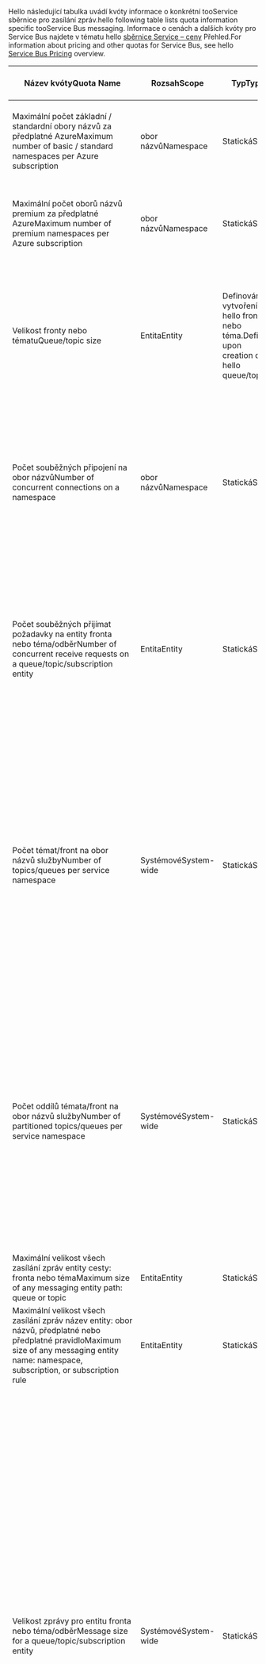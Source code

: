 <span data-ttu-id="cba8a-101">Hello následující tabulka uvádí kvóty informace o konkrétní tooService sběrnice pro zasílání zpráv.</span><span class="sxs-lookup"><span data-stu-id="cba8a-101">hello following table lists quota information specific tooService Bus messaging.</span></span> <span data-ttu-id="cba8a-102">Informace o cenách a dalších kvóty pro Service Bus najdete v tématu hello [sběrnice Service – ceny](https://azure.microsoft.com/pricing/details/service-bus/) Přehled.</span><span class="sxs-lookup"><span data-stu-id="cba8a-102">For information about pricing and other quotas for Service Bus, see hello [Service Bus Pricing](https://azure.microsoft.com/pricing/details/service-bus/) overview.</span></span>

| <span data-ttu-id="cba8a-103">Název kvóty</span><span class="sxs-lookup"><span data-stu-id="cba8a-103">Quota Name</span></span> | <span data-ttu-id="cba8a-104">Rozsah</span><span class="sxs-lookup"><span data-stu-id="cba8a-104">Scope</span></span> | <span data-ttu-id="cba8a-105">Typ</span><span class="sxs-lookup"><span data-stu-id="cba8a-105">Type</span></span> | <span data-ttu-id="cba8a-106">Chování při překročení</span><span class="sxs-lookup"><span data-stu-id="cba8a-106">Behavior when exceeded</span></span> | <span data-ttu-id="cba8a-107">Hodnota</span><span class="sxs-lookup"><span data-stu-id="cba8a-107">Value</span></span> |
| --- | --- | --- | --- | --- |
| <span data-ttu-id="cba8a-108">Maximální počet základní / standardní obory názvů za předplatné Azure</span><span class="sxs-lookup"><span data-stu-id="cba8a-108">Maximum number of basic / standard namespaces per Azure subscription</span></span> |<span data-ttu-id="cba8a-109">obor názvů</span><span class="sxs-lookup"><span data-stu-id="cba8a-109">Namespace</span></span> |<span data-ttu-id="cba8a-110">Statická</span><span class="sxs-lookup"><span data-stu-id="cba8a-110">Static</span></span> |<span data-ttu-id="cba8a-111">Odeslání dalších žádostí o další obory názvů základní / standardní budou odmítnuty portálem hello.</span><span class="sxs-lookup"><span data-stu-id="cba8a-111">Subsequent requests for additional basic / standard namespaces will be rejected by hello portal.</span></span> |<span data-ttu-id="cba8a-112">100</span><span class="sxs-lookup"><span data-stu-id="cba8a-112">100</span></span>|
| <span data-ttu-id="cba8a-113">Maximální počet oborů názvů premium za předplatné Azure</span><span class="sxs-lookup"><span data-stu-id="cba8a-113">Maximum number of premium namespaces per Azure subscription</span></span> |<span data-ttu-id="cba8a-114">obor názvů</span><span class="sxs-lookup"><span data-stu-id="cba8a-114">Namespace</span></span> |<span data-ttu-id="cba8a-115">Statická</span><span class="sxs-lookup"><span data-stu-id="cba8a-115">Static</span></span> |<span data-ttu-id="cba8a-116">Odeslání dalších žádostí o další premium obory názvů budou odmítnuty portálem hello.</span><span class="sxs-lookup"><span data-stu-id="cba8a-116">Subsequent requests for additional premium namespaces will be rejected by hello portal.</span></span> |<span data-ttu-id="cba8a-117">10</span><span class="sxs-lookup"><span data-stu-id="cba8a-117">10</span></span> |
| <span data-ttu-id="cba8a-118">Velikost fronty nebo tématu</span><span class="sxs-lookup"><span data-stu-id="cba8a-118">Queue/topic size</span></span> |<span data-ttu-id="cba8a-119">Entita</span><span class="sxs-lookup"><span data-stu-id="cba8a-119">Entity</span></span> |<span data-ttu-id="cba8a-120">Definován při vytvoření hello fronta nebo téma.</span><span class="sxs-lookup"><span data-stu-id="cba8a-120">Defined upon creation of hello queue/topic.</span></span> |<span data-ttu-id="cba8a-121">Příchozí zprávy budou odmítnuty a dostane výjimku hello volání kódu.</span><span class="sxs-lookup"><span data-stu-id="cba8a-121">Incoming messages will be rejected and an exception will be received by hello calling code.</span></span> |<span data-ttu-id="cba8a-122">1, 2, 3, 4 nebo 5 GB.</span><span class="sxs-lookup"><span data-stu-id="cba8a-122">1, 2, 3, 4 or 5 GB.</span></span><br /><br /><span data-ttu-id="cba8a-123">Pokud [dělení](../articles/service-bus-messaging/service-bus-partitioning.md) je povoleno, fronta nebo téma maximální velikost hello je 80 GB.</span><span class="sxs-lookup"><span data-stu-id="cba8a-123">If [partitioning](../articles/service-bus-messaging/service-bus-partitioning.md) is enabled, hello maximum queue/topic size is 80 GB.</span></span> |
| <span data-ttu-id="cba8a-124">Počet souběžných připojení na obor názvů</span><span class="sxs-lookup"><span data-stu-id="cba8a-124">Number of concurrent connections on a namespace</span></span> |<span data-ttu-id="cba8a-125">obor názvů</span><span class="sxs-lookup"><span data-stu-id="cba8a-125">Namespace</span></span> |<span data-ttu-id="cba8a-126">Statická</span><span class="sxs-lookup"><span data-stu-id="cba8a-126">Static</span></span> |<span data-ttu-id="cba8a-127">Odeslání dalších žádostí o další připojení se odmítne a dostane výjimku hello volání kódu.</span><span class="sxs-lookup"><span data-stu-id="cba8a-127">Subsequent requests for additional connections will be rejected and an exception will be received by hello calling code.</span></span> <span data-ttu-id="cba8a-128">Operace REST není započítávat souběžných připojení TCP.</span><span class="sxs-lookup"><span data-stu-id="cba8a-128">REST operations do not count towards concurrent TCP connections.</span></span> |<span data-ttu-id="cba8a-129">NetMessaging: 1 000</span><span class="sxs-lookup"><span data-stu-id="cba8a-129">NetMessaging: 1,000</span></span><br /><br /><span data-ttu-id="cba8a-130">AMQP: 5 000</span><span class="sxs-lookup"><span data-stu-id="cba8a-130">AMQP: 5,000</span></span> |
| <span data-ttu-id="cba8a-131">Počet souběžných přijímat požadavky na entity fronta nebo téma/odběr</span><span class="sxs-lookup"><span data-stu-id="cba8a-131">Number of concurrent receive requests on a queue/topic/subscription entity</span></span> |<span data-ttu-id="cba8a-132">Entita</span><span class="sxs-lookup"><span data-stu-id="cba8a-132">Entity</span></span> |<span data-ttu-id="cba8a-133">Statická</span><span class="sxs-lookup"><span data-stu-id="cba8a-133">Static</span></span> |<span data-ttu-id="cba8a-134">Přijímat další požadavky budou odmítnuty a dostane výjimku hello volání kódu.</span><span class="sxs-lookup"><span data-stu-id="cba8a-134">Subsequent receive requests will be rejected and an exception will be received by hello calling code.</span></span> <span data-ttu-id="cba8a-135">Tato kvóta se vztahuje toohello kombinaci počet souběžných obdrží operace ve všech předplatných na téma.</span><span class="sxs-lookup"><span data-stu-id="cba8a-135">This quota applies toohello combined number of concurrent receive operations across all subscriptions on a topic.</span></span> |<span data-ttu-id="cba8a-136">5,000</span><span class="sxs-lookup"><span data-stu-id="cba8a-136">5,000</span></span> |
| <span data-ttu-id="cba8a-137">Počet témat/front na obor názvů služby</span><span class="sxs-lookup"><span data-stu-id="cba8a-137">Number of topics/queues per service namespace</span></span> |<span data-ttu-id="cba8a-138">Systémové</span><span class="sxs-lookup"><span data-stu-id="cba8a-138">System-wide</span></span> |<span data-ttu-id="cba8a-139">Statická</span><span class="sxs-lookup"><span data-stu-id="cba8a-139">Static</span></span> |<span data-ttu-id="cba8a-140">Odeslání dalších žádostí o vytvoření nové téma nebo fronty v oboru názvů služby hello budou odmítnuty.</span><span class="sxs-lookup"><span data-stu-id="cba8a-140">Subsequent requests for creation of a new topic or queue on hello service namespace will be rejected.</span></span> <span data-ttu-id="cba8a-141">V důsledku toho, pokud nakonfigurovaný pomocí hello [portál Azure][Azure portal], vygeneruje se chybová zpráva.</span><span class="sxs-lookup"><span data-stu-id="cba8a-141">As a result, if configured through hello [Azure portal][Azure portal], an error message will be generated.</span></span> <span data-ttu-id="cba8a-142">Pokud volání z rozhraní API pro správu hello, dostane hello volání kódu výjimku.</span><span class="sxs-lookup"><span data-stu-id="cba8a-142">If called from hello management API, an exception will be received by hello calling code.</span></span> |<span data-ttu-id="cba8a-143">10 000</span><span class="sxs-lookup"><span data-stu-id="cba8a-143">10,000</span></span><br /><br /><span data-ttu-id="cba8a-144">Hello celkový počet témata a fronty v oboru názvů služby musí být menší než nebo rovna too10 000.</span><span class="sxs-lookup"><span data-stu-id="cba8a-144">hello total number of topics plus queues in a service namespace must be less than or equal too10,000.</span></span><br/><span data-ttu-id="cba8a-145">Toto není použitelné tooPremium, jako jsou všechny entity rozdělena na oddíly.</span><span class="sxs-lookup"><span data-stu-id="cba8a-145">This is not applicable tooPremium as all entities are partitioned.</span></span> |
| <span data-ttu-id="cba8a-146">Počet oddílů témata/front na obor názvů služby</span><span class="sxs-lookup"><span data-stu-id="cba8a-146">Number of partitioned topics/queues per service namespace</span></span> |<span data-ttu-id="cba8a-147">Systémové</span><span class="sxs-lookup"><span data-stu-id="cba8a-147">System-wide</span></span> |<span data-ttu-id="cba8a-148">Statická</span><span class="sxs-lookup"><span data-stu-id="cba8a-148">Static</span></span> |<span data-ttu-id="cba8a-149">Odeslání dalších žádostí o vytvoření nové téma oddílů nebo fronty v oboru názvů služby hello budou odmítnuty.</span><span class="sxs-lookup"><span data-stu-id="cba8a-149">Subsequent requests for creation of a new partitioned topic or queue on hello service namespace will be rejected.</span></span> <span data-ttu-id="cba8a-150">V důsledku toho, pokud nakonfigurovaný pomocí hello [portál Azure][Azure portal], vygeneruje se chybová zpráva.</span><span class="sxs-lookup"><span data-stu-id="cba8a-150">As a result, if configured through hello [Azure portal][Azure portal], an error message will be generated.</span></span> <span data-ttu-id="cba8a-151">Pokud volání z rozhraní API, hello správy **quotaexceededexception –** výjimka dostane hello volání kódu.</span><span class="sxs-lookup"><span data-stu-id="cba8a-151">If called from hello management API, a **QuotaExceededException** exception will be received by hello calling code.</span></span> |<span data-ttu-id="cba8a-152">Úrovně Basic a Standard - 100</span><span class="sxs-lookup"><span data-stu-id="cba8a-152">Basic and Standard Tiers - 100</span></span><br /><span data-ttu-id="cba8a-153">[Premium](../articles/service-bus-messaging/service-bus-premium-messaging.md) -1000 (podle jednotka zasílání zpráv)</span><span class="sxs-lookup"><span data-stu-id="cba8a-153">[Premium](../articles/service-bus-messaging/service-bus-premium-messaging.md) - 1,000 (per messaging unit)</span></span><br/><br /><span data-ttu-id="cba8a-154">Každý oddílů fronta nebo téma započítává hello kvóty 10 000 entit na obor názvů.</span><span class="sxs-lookup"><span data-stu-id="cba8a-154">Each partitioned queue or topic counts towards hello quota of 10,000 entities per namespace.</span></span> |
| <span data-ttu-id="cba8a-155">Maximální velikost všech zasílání zpráv entity cesty: fronta nebo téma</span><span class="sxs-lookup"><span data-stu-id="cba8a-155">Maximum size of any messaging entity path: queue or topic</span></span> |<span data-ttu-id="cba8a-156">Entita</span><span class="sxs-lookup"><span data-stu-id="cba8a-156">Entity</span></span> |<span data-ttu-id="cba8a-157">Statická</span><span class="sxs-lookup"><span data-stu-id="cba8a-157">Static</span></span> |- |<span data-ttu-id="cba8a-158">260 znaků</span><span class="sxs-lookup"><span data-stu-id="cba8a-158">260 characters</span></span> |
| <span data-ttu-id="cba8a-159">Maximální velikost všech zasílání zpráv název entity: obor názvů, předplatné nebo předplatné pravidlo</span><span class="sxs-lookup"><span data-stu-id="cba8a-159">Maximum size of any messaging entity name: namespace, subscription, or subscription rule</span></span> |<span data-ttu-id="cba8a-160">Entita</span><span class="sxs-lookup"><span data-stu-id="cba8a-160">Entity</span></span> |<span data-ttu-id="cba8a-161">Statická</span><span class="sxs-lookup"><span data-stu-id="cba8a-161">Static</span></span> |- |<span data-ttu-id="cba8a-162">50 znaků</span><span class="sxs-lookup"><span data-stu-id="cba8a-162">50 characters</span></span> |
| <span data-ttu-id="cba8a-163">Velikost zprávy pro entitu fronta nebo téma/odběr</span><span class="sxs-lookup"><span data-stu-id="cba8a-163">Message size for a queue/topic/subscription entity</span></span> |<span data-ttu-id="cba8a-164">Systémové</span><span class="sxs-lookup"><span data-stu-id="cba8a-164">System-wide</span></span> |<span data-ttu-id="cba8a-165">Statická</span><span class="sxs-lookup"><span data-stu-id="cba8a-165">Static</span></span> |<span data-ttu-id="cba8a-166">Příchozí zprávy, které překračují těchto kvót se odmítne a dostane výjimku hello volání kódu.</span><span class="sxs-lookup"><span data-stu-id="cba8a-166">Incoming messages that exceed these quotas will be rejected and an exception will be received by hello calling code.</span></span> |<span data-ttu-id="cba8a-167">Maximální velikost zprávy: 256KB ([úrovně Standard](../articles/service-bus-messaging/service-bus-premium-messaging.md)) nebo 1MB ([úroveň Premium](../articles/service-bus-messaging/service-bus-premium-messaging.md)).</span><span class="sxs-lookup"><span data-stu-id="cba8a-167">Maximum message size: 256KB ([Standard tier](../articles/service-bus-messaging/service-bus-premium-messaging.md)) / 1MB ([Premium tier](../articles/service-bus-messaging/service-bus-premium-messaging.md)).</span></span> <br /><br /><span data-ttu-id="cba8a-168">**Poznámka:** kvůli toosystem režie tento limit je obvykle mírně nižší.</span><span class="sxs-lookup"><span data-stu-id="cba8a-168">**Note** Due toosystem overhead, this limit is usually slightly less.</span></span><br /><br /><span data-ttu-id="cba8a-169">Velikost maximální záhlaví: 64KB</span><span class="sxs-lookup"><span data-stu-id="cba8a-169">Maximum header size: 64KB</span></span><br /><br /><span data-ttu-id="cba8a-170">Maximální počet vlastností hlavičky v kontejneru objektů a dat: **bajtů/int. MaxValue**</span><span class="sxs-lookup"><span data-stu-id="cba8a-170">Maximum number of header properties in property bag: **byte/int.MaxValue**</span></span><br /><br /><span data-ttu-id="cba8a-171">Maximální velikost vlastnosti v kontejneru objektů a dat: žádné explicitní omezení.</span><span class="sxs-lookup"><span data-stu-id="cba8a-171">Maximum size of property in property bag: No explicit limit.</span></span> <span data-ttu-id="cba8a-172">Omezené velikost maximální záhlaví.</span><span class="sxs-lookup"><span data-stu-id="cba8a-172">Limited by maximum header size.</span></span> |
| <span data-ttu-id="cba8a-173">Velikost zprávy vlastnost pro entity fronta nebo téma/odběr</span><span class="sxs-lookup"><span data-stu-id="cba8a-173">Message property size for a queue/topic/subscription entity</span></span> |<span data-ttu-id="cba8a-174">Systémové</span><span class="sxs-lookup"><span data-stu-id="cba8a-174">System-wide</span></span> |<span data-ttu-id="cba8a-175">Statická</span><span class="sxs-lookup"><span data-stu-id="cba8a-175">Static</span></span> |<span data-ttu-id="cba8a-176">A **serializationexception –** se vygeneruje výjimka.</span><span class="sxs-lookup"><span data-stu-id="cba8a-176">A **SerializationException** exception is generated.</span></span> |<span data-ttu-id="cba8a-177">Maximální velikost vlastnosti pro každou vlastnost je 32 kB.</span><span class="sxs-lookup"><span data-stu-id="cba8a-177">Maximum message property size for each property is 32K.</span></span> <span data-ttu-id="cba8a-178">Celková velikost všech vlastností nesmí překročit 64 kB.</span><span class="sxs-lookup"><span data-stu-id="cba8a-178">Cumulative size of all properties cannot exceed 64K.</span></span> <span data-ttu-id="cba8a-179">Platí toohello celý záhlaví hello [BrokeredMessage](https://msdn.microsoft.com/library/microsoft.servicebus.messaging.brokeredmessage.aspx), která má oba vlastnosti uživatele a také vlastnosti systému (například [SequenceNumber](https://msdn.microsoft.com/library/microsoft.servicebus.messaging.brokeredmessage.sequencenumber.aspx), [popisek](https://msdn.microsoft.com/library/microsoft.servicebus.messaging.brokeredmessage.label.aspx), [ MessageId](https://msdn.microsoft.com/library/microsoft.servicebus.messaging.brokeredmessage.messageid.aspx)a tak dále).</span><span class="sxs-lookup"><span data-stu-id="cba8a-179">This applies toohello entire header of hello [BrokeredMessage](https://msdn.microsoft.com/library/microsoft.servicebus.messaging.brokeredmessage.aspx), which has both user properties as well as system properties (such as [SequenceNumber](https://msdn.microsoft.com/library/microsoft.servicebus.messaging.brokeredmessage.sequencenumber.aspx), [Label](https://msdn.microsoft.com/library/microsoft.servicebus.messaging.brokeredmessage.label.aspx), [MessageId](https://msdn.microsoft.com/library/microsoft.servicebus.messaging.brokeredmessage.messageid.aspx), and so on).</span></span> |
| <span data-ttu-id="cba8a-180">Počet odběrů za tématu</span><span class="sxs-lookup"><span data-stu-id="cba8a-180">Number of subscriptions per topic</span></span> |<span data-ttu-id="cba8a-181">Systémové</span><span class="sxs-lookup"><span data-stu-id="cba8a-181">System-wide</span></span> |<span data-ttu-id="cba8a-182">Statická</span><span class="sxs-lookup"><span data-stu-id="cba8a-182">Static</span></span> |<span data-ttu-id="cba8a-183">Odeslání dalších žádostí o vytvoření další předplatné pro téma hello budou odmítnuty.</span><span class="sxs-lookup"><span data-stu-id="cba8a-183">Subsequent requests for creating additional subscriptions for hello topic will be rejected.</span></span> <span data-ttu-id="cba8a-184">Výsledkem je pokud nakonfigurovaný pomocí portálu hello, chybová zpráva se zobrazí.</span><span class="sxs-lookup"><span data-stu-id="cba8a-184">As a result, if configured through hello portal, an error message will be shown.</span></span> <span data-ttu-id="cba8a-185">Pokud volání z rozhraní API pro správu hello výjimku dostane hello volání kódu.</span><span class="sxs-lookup"><span data-stu-id="cba8a-185">If called from hello management API an exception will be received by hello calling code.</span></span> |<span data-ttu-id="cba8a-186">2,000</span><span class="sxs-lookup"><span data-stu-id="cba8a-186">2,000</span></span> |
| <span data-ttu-id="cba8a-187">Počet filtrů SQL za tématu</span><span class="sxs-lookup"><span data-stu-id="cba8a-187">Number of SQL filters per topic</span></span> |<span data-ttu-id="cba8a-188">Systémové</span><span class="sxs-lookup"><span data-stu-id="cba8a-188">System-wide</span></span> |<span data-ttu-id="cba8a-189">Statická</span><span class="sxs-lookup"><span data-stu-id="cba8a-189">Static</span></span> |<span data-ttu-id="cba8a-190">Odeslání dalších žádostí o vytvoření další filtry k tématu hello se odmítne a dostane výjimku hello volání kódu.</span><span class="sxs-lookup"><span data-stu-id="cba8a-190">Subsequent requests for creation of additional filters on hello topic will be rejected and an exception will be received by hello calling code.</span></span> |<span data-ttu-id="cba8a-191">2,000</span><span class="sxs-lookup"><span data-stu-id="cba8a-191">2,000</span></span> |
| <span data-ttu-id="cba8a-192">Počet filtrů korelace za tématu</span><span class="sxs-lookup"><span data-stu-id="cba8a-192">Number of correlation filters per topic</span></span> |<span data-ttu-id="cba8a-193">Systémové</span><span class="sxs-lookup"><span data-stu-id="cba8a-193">System-wide</span></span> |<span data-ttu-id="cba8a-194">Statická</span><span class="sxs-lookup"><span data-stu-id="cba8a-194">Static</span></span> |<span data-ttu-id="cba8a-195">Odeslání dalších žádostí o vytvoření další filtry k tématu hello se odmítne a dostane výjimku hello volání kódu.</span><span class="sxs-lookup"><span data-stu-id="cba8a-195">Subsequent requests for creation of additional filters on hello topic will be rejected and an exception will be received by hello calling code.</span></span> |<span data-ttu-id="cba8a-196">100,000</span><span class="sxs-lookup"><span data-stu-id="cba8a-196">100,000</span></span> |
| <span data-ttu-id="cba8a-197">Velikost SQL filtry nebo akce</span><span class="sxs-lookup"><span data-stu-id="cba8a-197">Size of SQL filters/actions</span></span> |<span data-ttu-id="cba8a-198">Systémové</span><span class="sxs-lookup"><span data-stu-id="cba8a-198">System-wide</span></span> |<span data-ttu-id="cba8a-199">Statická</span><span class="sxs-lookup"><span data-stu-id="cba8a-199">Static</span></span> |<span data-ttu-id="cba8a-200">Odeslání dalších žádostí o vytvoření další filtry se odmítne a dostane výjimku hello volání kódu.</span><span class="sxs-lookup"><span data-stu-id="cba8a-200">Subsequent requests for creation of additional filters will be rejected and an exception will be received by hello calling code.</span></span> |<span data-ttu-id="cba8a-201">Maximální délka řetězce podmínku filtru: 1024 (1 kB).</span><span class="sxs-lookup"><span data-stu-id="cba8a-201">Maximum length of filter condition string: 1024 (1K).</span></span><br /><br /><span data-ttu-id="cba8a-202">Maximální délka řetězce akce pravidla: 1024 (1 kB).</span><span class="sxs-lookup"><span data-stu-id="cba8a-202">Maximum length of rule action string: 1024 (1K).</span></span><br /><br /><span data-ttu-id="cba8a-203">Maximální počet výrazů za akce pravidla: 32.</span><span class="sxs-lookup"><span data-stu-id="cba8a-203">Maximum number of expressions per rule action: 32.</span></span> |
| <span data-ttu-id="cba8a-204">Počet [SharedAccessAuthorizationRule](https://msdn.microsoft.com/library/azure/microsoft.servicebus.messaging.sharedaccessauthorizationrule.aspx) pravidel na obor názvů, fronta nebo téma</span><span class="sxs-lookup"><span data-stu-id="cba8a-204">Number of [SharedAccessAuthorizationRule](https://msdn.microsoft.com/library/azure/microsoft.servicebus.messaging.sharedaccessauthorizationrule.aspx) rules per namespace, queue, or topic</span></span> |<span data-ttu-id="cba8a-205">Entita, obor názvů</span><span class="sxs-lookup"><span data-stu-id="cba8a-205">Entity, namespace</span></span> |<span data-ttu-id="cba8a-206">Statická</span><span class="sxs-lookup"><span data-stu-id="cba8a-206">Static</span></span> |<span data-ttu-id="cba8a-207">Odeslání dalších žádostí o vytvoření dalších pravidel se odmítne a dostane výjimku hello volání kódu.</span><span class="sxs-lookup"><span data-stu-id="cba8a-207">Subsequent requests for creation of additional rules will be rejected and an exception will be received by hello calling code.</span></span> |<span data-ttu-id="cba8a-208">Maximální počet pravidel: 12.</span><span class="sxs-lookup"><span data-stu-id="cba8a-208">Maximum number of rules: 12.</span></span> <br /><br /> <span data-ttu-id="cba8a-209">Pravidla, které jsou nakonfigurované na oboru názvů Service Bus platit tooall front a témat v tomto oboru názvů.</span><span class="sxs-lookup"><span data-stu-id="cba8a-209">Rules that are configured on a Service Bus namespace apply tooall queues and topics in that namespace.</span></span> |

[Azure portal]: https://portal.azure.com